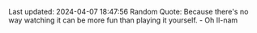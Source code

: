 Last updated: 2024-04-07 18:47:56
Random Quote: Because there's no way watching it can be more fun than playing it yourself. - Oh Il-nam